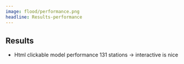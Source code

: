 ```yaml
---
image: flood/performance.png
headline: Results-performance
---
```


## Results

- Html clickable model performance 131 stations -> interactive is nice​
